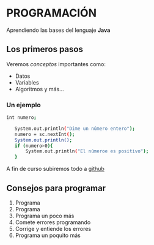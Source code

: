 # PROGRAMACIÓN

Aprendiendo las bases del lenguaje **Java**

## Los primeros pasos

Veremos *conceptos* importantes como:

* Datos
* Variables
* Algoritmos y más...

### Un ejemplo

```bash
int numero;

   System.out.println("Dime un número entero");
   numero = sc.nextInt();
   System.out.println();
   if (numero>0){
       System.out.println("El númeroe es positivo");
   }
```
A fin de curso subiremos todo a [github](www.github.com)


## Consejos para programar 
1. Programa
2. Programa
3. Programa un poco más
4. Comete errores programando
5. Corrige y entiende los errores
6. Programa un poquito más

